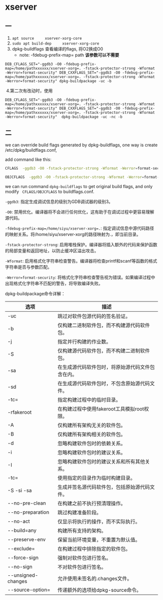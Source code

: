 # xserver

## 一

1. `apt source     xserver-xorg-core`
2. `sudo apt build-dep     xserver-xorg-core`
3. dpkg-buildflags 查看编译的flags, 将O2换成O0
	* note: -fdebug-prefix-map= path **该参数可以不需要**

`DEB_CFLAGS_SET="-ggdb3 -O0 -fdebug-prefix-map=/home/pathxxxxxx/xserver-xorg=. -fstack-protector-strong -Wformat -Werror=format-security" DEB_CXXFLAGS_SET="-ggdb3 -O0 -fdebug-prefix-map=/home/pathxxxxxx/xserver-xorg=. -fstack-protector-strong -Wformat -Werror=format-security" dpkg-buildpackage -uc -b`

​	4.第二次有改动时，使用

`DEB_CFLAGS_SET="-ggdb3 -O0 -fdebug-prefix-map=/home/pathxxxxxx/xserver-xorg=. -fstack-protector-strong -Wformat -Werror=format-security" DEB_CXXFLAGS_SET="-ggdb3 -O0 -fdebug-prefix-map=/home/pathxxxxxx/xserver-xorg=. -fstack-protector-strong -Wformat -Werror=format-security"  dpkg-buildpackage -uc -nc -b`

## 二

we can override build flags generated by dpkg-buildflags, one way is create /etc/dpkg/buildflags.conf,

add command like this:

``` bash
CFLAGS  -ggdb3 -O0 -fstack-protector-strong -Wformat -Werror=format-security

OBJCFLAGS  -ggdb3 -O0 -fstack-protector-strong -Wformat -Werror=format-security
```

we can run command `dpkg-buildflags` to get original build flags, and only modify ` CFLAGS/OBJCFLAGS`  to buildflags.conf.



`-ggdb3`: 指定生成调试信息的级别为GDB调试器的级别3。

`-O0`: 禁用优化。编译器将不会进行任何优化，这有助于在调试过程中更容易理解源代码。

`-fdebug-prefix-map=/home/siyu/xserver-xorg=.`: 指定调试信息中源代码路径的映射关系。将/home/siyu/xserver-xorg的路径映射为.，即当前目录。

`-fstack-protector-strong`: 启用堆栈保护。编译器将插入额外的代码来保护函数的局部变量和返回地址，以防止缓冲区溢出攻击。

`-Wformat`: 启用格式化字符串检查警告。编译器将检查printf和scanf等函数的格式字符串是否与参数匹配。

`-Werror=format-security`: 将格式化字符串检查警告视为错误。如果编译过程中出现格式化字符串不匹配的警告，将导致编译失败。



dpkg-buildpackage命令详解：

| 选项                  | 描述                                             |
| --------------------- | ------------------------------------------------ |
| -uc                   | 跳过对软件包源代码的签名验证。                   |
| -b                    | 仅构建二进制软件包，而不构建源代码软件包。       |
| -j<number>            | 指定并行构建的作业数。                           |
| -S                    | 仅构建源代码软件包，而不构建二进制软件包。       |
| -sa                   | 在生成源代码软件包时，将原始源代码文件包含在内。 |
| -sd                   | 在生成源代码软件包时，不包含原始源代码文件。     |
| -tc=<dir>             | 指定构建过程中的临时目录。                       |
| -rfakeroot            | 在构建过程中使用fakeroot工具模拟root权限。       |
| -A                    | 仅构建所有架构无关的软件包。                     |
| -B                    | 仅构建所有架构相关的软件包。                     |
| -d                    | 忽略构建软件包时的依赖关系。                     |
| -i                    | 忽略构建软件包时的建议关系。                     |
| -I                    | 忽略构建软件包时的建议关系和所有其他关系。       |
| -tc=<dir>             | 使用指定的目录作为临时构建目录。                 |
| -S -si -sa            | 生成并签名源代码软件包，包括原始源代码文件。     |
| --no-pre-clean        | 在构建之前不执行预清理操作。                     |
| --no-preparation      | 跳过构建准备阶段。                               |
| --no-act              | 仅显示将执行的操作，而不实际执行。               |
| --build=any           | 构建所有支持的架构。                             |
| --preserve-env        | 保留当前环境变量，不重置为默认值。               |
| --exclude=<pkg>       | 在构建过程中排除指定的软件包。                   |
| --force-sign          | 强制对软件包进行签名。                           |
| --no-sign             | 不对软件包进行签名。                             |
| --unsigned-changes    | 允许使用未签名的.changes文件。                   |
| --source-option=<opt> | 传递额外的选项给dpkg-source命令。                |